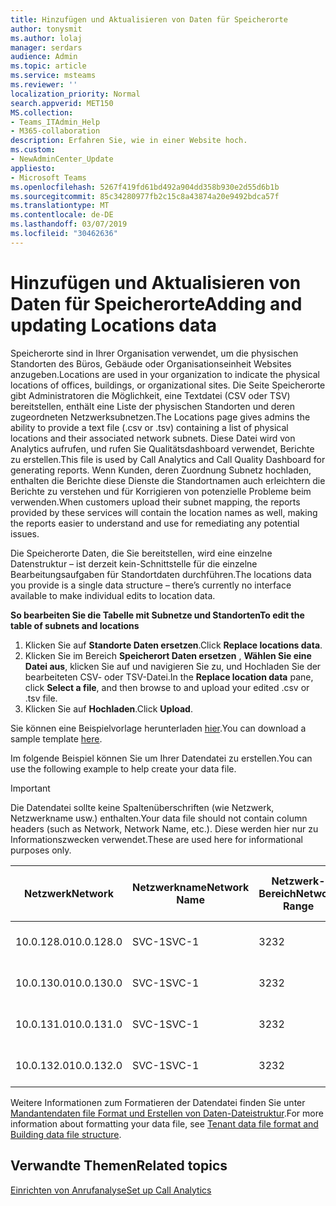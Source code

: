 ```yaml
---
title: Hinzufügen und Aktualisieren von Daten für Speicherorte
author: tonysmit
ms.author: lolaj
manager: serdars
audience: Admin
ms.topic: article
ms.service: msteams
ms.reviewer: ''
localization_priority: Normal
search.appverid: MET150
MS.collection:
- Teams_ITAdmin_Help
- M365-collaboration
description: Erfahren Sie, wie in einer Website hoch.
ms.custom:
- NewAdminCenter_Update
appliesto:
- Microsoft Teams
ms.openlocfilehash: 5267f419fd61bd492a904dd358b930e2d55d6b1b
ms.sourcegitcommit: 85c34280977fb2c15c8a43874a20e9492bdca57f
ms.translationtype: MT
ms.contentlocale: de-DE
ms.lasthandoff: 03/07/2019
ms.locfileid: "30462636"
---
```

<a name="adding-and-updating-locations-data"></a><span data-ttu-id="2deea-103">Hinzufügen und Aktualisieren von Daten für Speicherorte</span><span class="sxs-lookup"><span data-stu-id="2deea-103">Adding and updating Locations data</span></span>
============================

<span data-ttu-id="2deea-104">Speicherorte sind in Ihrer Organisation verwendet, um die physischen Standorten des Büros, Gebäude oder Organisationseinheit Websites anzugeben.</span><span class="sxs-lookup"><span data-stu-id="2deea-104">Locations are used in your organization to indicate the physical locations of offices, buildings, or organizational sites.</span></span> <span data-ttu-id="2deea-105">Die Seite Speicherorte gibt Administratoren die Möglichkeit, eine Textdatei (CSV oder TSV) bereitstellen, enthält eine Liste der physischen Standorten und deren zugeordneten Netzwerksubnetzen.</span><span class="sxs-lookup"><span data-stu-id="2deea-105">The Locations page gives admins the ability to provide a text file (.csv or .tsv) containing a list of physical locations and their associated network subnets.</span></span> <span data-ttu-id="2deea-106">Diese Datei wird von Analytics aufrufen, und rufen Sie Qualitätsdashboard verwendet, Berichte zu erstellen.</span><span class="sxs-lookup"><span data-stu-id="2deea-106">This file is used by Call Analytics and Call Quality Dashboard for generating reports.</span></span> <span data-ttu-id="2deea-107">Wenn Kunden, deren Zuordnung Subnetz hochladen, enthalten die Berichte diese Dienste die Standortnamen auch erleichtern die Berichte zu verstehen und für Korrigieren von potenzielle Probleme beim verwenden.</span><span class="sxs-lookup"><span data-stu-id="2deea-107">When customers upload their subnet mapping, the reports provided by these services will contain the location names as well, making the reports easier to understand and use for remediating any potential issues.</span></span>

<span data-ttu-id="2deea-108">Die Speicherorte Daten, die Sie bereitstellen, wird eine einzelne Datenstruktur – ist derzeit kein-Schnittstelle für die einzelne Bearbeitungsaufgaben für Standortdaten durchführen.</span><span class="sxs-lookup"><span data-stu-id="2deea-108">The locations data you provide is a single data structure – there’s currently no interface available to make individual edits to location data.</span></span> 

<span data-ttu-id="2deea-109">**So bearbeiten Sie die Tabelle mit Subnetze und Standorten**</span><span class="sxs-lookup"><span data-stu-id="2deea-109">**To edit the table of subnets and locations**</span></span>

1. <span data-ttu-id="2deea-110">Klicken Sie auf **Standorte Daten ersetzen**.</span><span class="sxs-lookup"><span data-stu-id="2deea-110">Click **Replace locations data**.</span></span>
2. <span data-ttu-id="2deea-111">Klicken Sie im Bereich **Speicherort Daten ersetzen** , **Wählen Sie eine Datei aus**, klicken Sie auf und navigieren Sie zu, und Hochladen Sie der bearbeiteten CSV- oder TSV-Datei.</span><span class="sxs-lookup"><span data-stu-id="2deea-111">In the **Replace location data** pane, click **Select a file**, and then browse to and upload your edited .csv or .tsv file.</span></span> 
3. <span data-ttu-id="2deea-112">Klicken Sie auf **Hochladen**.</span><span class="sxs-lookup"><span data-stu-id="2deea-112">Click **Upload**.</span></span> 


<span data-ttu-id="2deea-113">Sie können eine Beispielvorlage herunterladen [hier](https://github.com/MicrosoftDocs/OfficeDocs-SkypeForBusiness/blob/live/Teams/downloads/locations-template.zip?raw=true).</span><span class="sxs-lookup"><span data-stu-id="2deea-113">You can download a sample template [here](https://github.com/MicrosoftDocs/OfficeDocs-SkypeForBusiness/blob/live/Teams/downloads/locations-template.zip?raw=true).</span></span>

<span data-ttu-id="2deea-114">Im folgende Beispiel können Sie um Ihrer Datendatei zu erstellen.</span><span class="sxs-lookup"><span data-stu-id="2deea-114">You can use the following example to help create your data file.</span></span> 

> [!IMPORTANT]
> <span data-ttu-id="2deea-115">Die Datendatei sollte keine Spaltenüberschriften (wie Netzwerk, Netzwerkname usw.) enthalten.</span><span class="sxs-lookup"><span data-stu-id="2deea-115">Your data file should not contain column headers (such as Network, Network Name, etc.).</span></span> <span data-ttu-id="2deea-116">Diese werden hier nur zu Informationszwecken verwendet.</span><span class="sxs-lookup"><span data-stu-id="2deea-116">These are used here for informational purposes only.</span></span> </br>

|<span data-ttu-id="2deea-117">Netzwerk</span><span class="sxs-lookup"><span data-stu-id="2deea-117">Network</span></span>|<span data-ttu-id="2deea-118">Netzwerkname</span><span class="sxs-lookup"><span data-stu-id="2deea-118">Network Name</span></span>|<span data-ttu-id="2deea-119">Netzwerk-Bereich</span><span class="sxs-lookup"><span data-stu-id="2deea-119">Network Range</span></span>|<span data-ttu-id="2deea-120">Erstellen von Namen</span><span class="sxs-lookup"><span data-stu-id="2deea-120">Building Name</span></span>|<span data-ttu-id="2deea-121">Besitzertyp</span><span class="sxs-lookup"><span data-stu-id="2deea-121">Ownership Type</span></span>|<span data-ttu-id="2deea-122">Erstellen von Typ</span><span class="sxs-lookup"><span data-stu-id="2deea-122">Building Type</span></span>|<span data-ttu-id="2deea-123">Erstellen von Office-Typ</span><span class="sxs-lookup"><span data-stu-id="2deea-123">Building Office Type</span></span>|<span data-ttu-id="2deea-124">Ort</span><span class="sxs-lookup"><span data-stu-id="2deea-124">City</span></span>|<span data-ttu-id="2deea-125">PLZ</span><span class="sxs-lookup"><span data-stu-id="2deea-125">Zip Code</span></span>|<span data-ttu-id="2deea-126">Land</span><span class="sxs-lookup"><span data-stu-id="2deea-126">Country</span></span>|<span data-ttu-id="2deea-127">Bundesland</span><span class="sxs-lookup"><span data-stu-id="2deea-127">State</span></span>|<span data-ttu-id="2deea-128">Region</span><span class="sxs-lookup"><span data-stu-id="2deea-128">Region</span></span>|<span data-ttu-id="2deea-129">Innen Corp</span><span class="sxs-lookup"><span data-stu-id="2deea-129">Inside Corp</span></span>|<span data-ttu-id="2deea-130">Express-Route</span><span class="sxs-lookup"><span data-stu-id="2deea-130">Express Route</span></span>|
|-|-|-|-|-|-|-|-|-|-|-|-|-|-|
|<span data-ttu-id="2deea-131">10.0.128.0</span><span class="sxs-lookup"><span data-stu-id="2deea-131">10.0.128.0</span></span> |<span data-ttu-id="2deea-132">SVC-1</span><span class="sxs-lookup"><span data-stu-id="2deea-132">SVC-1</span></span>|<span data-ttu-id="2deea-133">32</span><span class="sxs-lookup"><span data-stu-id="2deea-133">32</span></span>|<span data-ttu-id="2deea-134">USCAMTV001</span><span class="sxs-lookup"><span data-stu-id="2deea-134">USCAMTV001</span></span>|<span data-ttu-id="2deea-135">Contoso geleaste RE&F</span><span class="sxs-lookup"><span data-stu-id="2deea-135">Contoso Leased RE&F</span></span>|<span data-ttu-id="2deea-136">Office</span><span class="sxs-lookup"><span data-stu-id="2deea-136">Office</span></span>|<span data-ttu-id="2deea-137">RE&F</span><span class="sxs-lookup"><span data-stu-id="2deea-137">RE&F</span></span>|<span data-ttu-id="2deea-138">Mountain-Ansicht</span><span class="sxs-lookup"><span data-stu-id="2deea-138">Mountain View</span></span>|<span data-ttu-id="2deea-139">94043</span><span class="sxs-lookup"><span data-stu-id="2deea-139">94043</span></span>|<span data-ttu-id="2deea-140">USA</span><span class="sxs-lookup"><span data-stu-id="2deea-140">US</span></span>|<span data-ttu-id="2deea-141">CA</span><span class="sxs-lookup"><span data-stu-id="2deea-141">CA</span></span>|<span data-ttu-id="2deea-142">USA</span><span class="sxs-lookup"><span data-stu-id="2deea-142">US</span></span>|<span data-ttu-id="2deea-143">1</span><span class="sxs-lookup"><span data-stu-id="2deea-143">1</span></span>|<span data-ttu-id="2deea-144">1</span><span class="sxs-lookup"><span data-stu-id="2deea-144">1</span></span>|
|<span data-ttu-id="2deea-145">10.0.130.0</span><span class="sxs-lookup"><span data-stu-id="2deea-145">10.0.130.0</span></span> |<span data-ttu-id="2deea-146">SVC-1</span><span class="sxs-lookup"><span data-stu-id="2deea-146">SVC-1</span></span>|<span data-ttu-id="2deea-147">32</span><span class="sxs-lookup"><span data-stu-id="2deea-147">32</span></span>|<span data-ttu-id="2deea-148">USCAMTV001</span><span class="sxs-lookup"><span data-stu-id="2deea-148">USCAMTV001</span></span>|<span data-ttu-id="2deea-149">Contoso geleaste RE&F</span><span class="sxs-lookup"><span data-stu-id="2deea-149">Contoso Leased RE&F</span></span>|<span data-ttu-id="2deea-150">Office</span><span class="sxs-lookup"><span data-stu-id="2deea-150">Office</span></span>|<span data-ttu-id="2deea-151">RE&F</span><span class="sxs-lookup"><span data-stu-id="2deea-151">RE&F</span></span>|<span data-ttu-id="2deea-152">Mountain-Ansicht</span><span class="sxs-lookup"><span data-stu-id="2deea-152">Mountain View</span></span>|<span data-ttu-id="2deea-153">94043</span><span class="sxs-lookup"><span data-stu-id="2deea-153">94043</span></span>|<span data-ttu-id="2deea-154">USA</span><span class="sxs-lookup"><span data-stu-id="2deea-154">US</span></span>|<span data-ttu-id="2deea-155">CA</span><span class="sxs-lookup"><span data-stu-id="2deea-155">CA</span></span>|<span data-ttu-id="2deea-156">USA</span><span class="sxs-lookup"><span data-stu-id="2deea-156">US</span></span>|<span data-ttu-id="2deea-157">1</span><span class="sxs-lookup"><span data-stu-id="2deea-157">1</span></span>|<span data-ttu-id="2deea-158">1</span><span class="sxs-lookup"><span data-stu-id="2deea-158">1</span></span>|
|<span data-ttu-id="2deea-159">10.0.131.0</span><span class="sxs-lookup"><span data-stu-id="2deea-159">10.0.131.0</span></span> |<span data-ttu-id="2deea-160">SVC-1</span><span class="sxs-lookup"><span data-stu-id="2deea-160">SVC-1</span></span>|<span data-ttu-id="2deea-161">32</span><span class="sxs-lookup"><span data-stu-id="2deea-161">32</span></span>|<span data-ttu-id="2deea-162">USCAMTV001</span><span class="sxs-lookup"><span data-stu-id="2deea-162">USCAMTV001</span></span>|<span data-ttu-id="2deea-163">Contoso geleaste RE&F</span><span class="sxs-lookup"><span data-stu-id="2deea-163">Contoso Leased RE&F</span></span>|<span data-ttu-id="2deea-164">Office</span><span class="sxs-lookup"><span data-stu-id="2deea-164">Office</span></span>|<span data-ttu-id="2deea-165">RE&F</span><span class="sxs-lookup"><span data-stu-id="2deea-165">RE&F</span></span>|<span data-ttu-id="2deea-166">Mountain-Ansicht</span><span class="sxs-lookup"><span data-stu-id="2deea-166">Mountain View</span></span>|<span data-ttu-id="2deea-167">94043</span><span class="sxs-lookup"><span data-stu-id="2deea-167">94043</span></span>|<span data-ttu-id="2deea-168">USA</span><span class="sxs-lookup"><span data-stu-id="2deea-168">US</span></span>|<span data-ttu-id="2deea-169">CA</span><span class="sxs-lookup"><span data-stu-id="2deea-169">CA</span></span>|<span data-ttu-id="2deea-170">USA</span><span class="sxs-lookup"><span data-stu-id="2deea-170">US</span></span>|<span data-ttu-id="2deea-171">1</span><span class="sxs-lookup"><span data-stu-id="2deea-171">1</span></span>|<span data-ttu-id="2deea-172">1</span><span class="sxs-lookup"><span data-stu-id="2deea-172">1</span></span>|
|<span data-ttu-id="2deea-173">10.0.132.0</span><span class="sxs-lookup"><span data-stu-id="2deea-173">10.0.132.0</span></span> |<span data-ttu-id="2deea-174">SVC-1</span><span class="sxs-lookup"><span data-stu-id="2deea-174">SVC-1</span></span>|<span data-ttu-id="2deea-175">32</span><span class="sxs-lookup"><span data-stu-id="2deea-175">32</span></span>|<span data-ttu-id="2deea-176">USCAMTV001</span><span class="sxs-lookup"><span data-stu-id="2deea-176">USCAMTV001</span></span>|<span data-ttu-id="2deea-177">Contoso geleaste RE&F</span><span class="sxs-lookup"><span data-stu-id="2deea-177">Contoso Leased RE&F</span></span>|<span data-ttu-id="2deea-178">Office</span><span class="sxs-lookup"><span data-stu-id="2deea-178">Office</span></span>|<span data-ttu-id="2deea-179">RE&F</span><span class="sxs-lookup"><span data-stu-id="2deea-179">RE&F</span></span>|<span data-ttu-id="2deea-180">Mountain-Ansicht</span><span class="sxs-lookup"><span data-stu-id="2deea-180">Mountain View</span></span>|<span data-ttu-id="2deea-181">94043</span><span class="sxs-lookup"><span data-stu-id="2deea-181">94043</span></span>|<span data-ttu-id="2deea-182">USA</span><span class="sxs-lookup"><span data-stu-id="2deea-182">US</span></span>|<span data-ttu-id="2deea-183">CA</span><span class="sxs-lookup"><span data-stu-id="2deea-183">CA</span></span>|<span data-ttu-id="2deea-184">USA</span><span class="sxs-lookup"><span data-stu-id="2deea-184">US</span></span>|<span data-ttu-id="2deea-185">1</span><span class="sxs-lookup"><span data-stu-id="2deea-185">1</span></span>|<span data-ttu-id="2deea-186">1</span><span class="sxs-lookup"><span data-stu-id="2deea-186">1</span></span>|


<span data-ttu-id="2deea-187">Weitere Informationen zum Formatieren der Datendatei finden Sie unter [Mandantendaten file Format und Erstellen von Daten-Dateistruktur](turning-on-and-using-call-quality-dashboard.md#tenant-data-file-format-and-building-data-file-structure).</span><span class="sxs-lookup"><span data-stu-id="2deea-187">For more information about formatting your data file, see [Tenant data file format and Building data file structure](turning-on-and-using-call-quality-dashboard.md#tenant-data-file-format-and-building-data-file-structure).</span></span>


## <a name="related-topics"></a><span data-ttu-id="2deea-188">Verwandte Themen</span><span class="sxs-lookup"><span data-stu-id="2deea-188">Related topics</span></span>

[<span data-ttu-id="2deea-189">Einrichten von Anrufanalyse</span><span class="sxs-lookup"><span data-stu-id="2deea-189">Set up Call Analytics</span></span>](set-up-call-analytics.md)